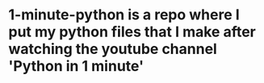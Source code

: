 # 1-minute-python is a repo where I put my python files that I make after watching the youtube channel 'Python in 1 minute'
